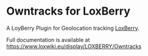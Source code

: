 Owntracks for LoxBerry
==================

A LoyBerry Plugin for Geolocation tracking 
[LoxBerry](http://www.loxwiki.eu/display/LOXBERRY/LoxBerry/).  

Full documentation is available at https://www.loxwiki.eu/display/LOXBERRY/Owntracks  

